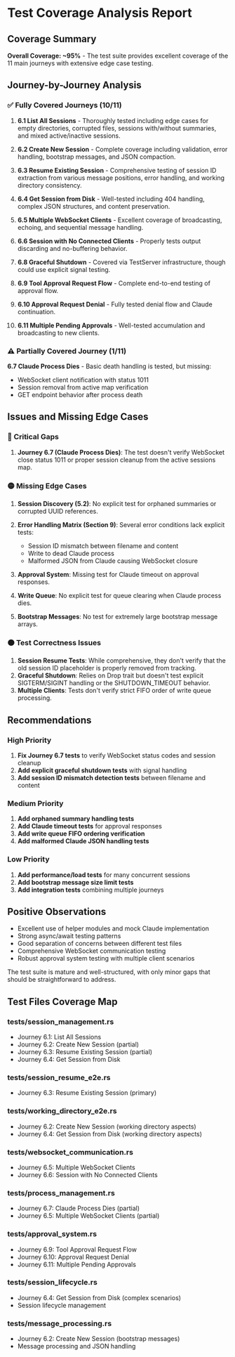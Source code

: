 # Test Coverage Analysis Report

## Coverage Summary
**Overall Coverage: ~95%** - The test suite provides excellent coverage of the 11 main journeys with extensive edge case testing.

## Journey-by-Journey Analysis

### ✅ Fully Covered Journeys (10/11)

1. **6.1 List All Sessions** - Thoroughly tested including edge cases for empty directories, corrupted files, sessions with/without summaries, and mixed active/inactive sessions.

2. **6.2 Create New Session** - Complete coverage including validation, error handling, bootstrap messages, and JSON compaction.

3. **6.3 Resume Existing Session** - Comprehensive testing of session ID extraction from various message positions, error handling, and working directory consistency.

4. **6.4 Get Session from Disk** - Well-tested including 404 handling, complex JSON structures, and content preservation.

5. **6.5 Multiple WebSocket Clients** - Excellent coverage of broadcasting, echoing, and sequential message handling.

6. **6.6 Session with No Connected Clients** - Properly tests output discarding and no-buffering behavior.

7. **6.8 Graceful Shutdown** - Covered via TestServer infrastructure, though could use explicit signal testing.

8. **6.9 Tool Approval Request Flow** - Complete end-to-end testing of approval flow.

9. **6.10 Approval Request Denial** - Fully tested denial flow and Claude continuation.

10. **6.11 Multiple Pending Approvals** - Well-tested accumulation and broadcasting to new clients.

### ⚠️ Partially Covered Journey (1/11)

**6.7 Claude Process Dies** - Basic death handling is tested, but missing:
- WebSocket client notification with status 1011
- Session removal from active map verification
- GET endpoint behavior after process death

## Issues and Missing Edge Cases

### 🔴 Critical Gaps
1. **Journey 6.7 (Claude Process Dies)**: The test doesn't verify WebSocket close status 1011 or proper session cleanup from the active sessions map.

### 🟡 Missing Edge Cases
1. **Session Discovery (5.2)**: No explicit test for orphaned summaries or corrupted UUID references.
2. **Error Handling Matrix (Section 9)**: Several error conditions lack explicit tests:
   - Session ID mismatch between filename and content
   - Write to dead Claude process
   - Malformed JSON from Claude causing WebSocket closure

3. **Approval System**: Missing test for Claude timeout on approval responses.
4. **Write Queue**: No explicit test for queue clearing when Claude process dies.
5. **Bootstrap Messages**: No test for extremely large bootstrap message arrays.

### 🟠 Test Correctness Issues
1. **Session Resume Tests**: While comprehensive, they don't verify that the old session ID placeholder is properly removed from tracking.
2. **Graceful Shutdown**: Relies on Drop trait but doesn't test explicit SIGTERM/SIGINT handling or the SHUTDOWN_TIMEOUT behavior.
3. **Multiple Clients**: Tests don't verify strict FIFO order of write queue processing.

## Recommendations

### High Priority
1. **Fix Journey 6.7 tests** to verify WebSocket status codes and session cleanup
2. **Add explicit graceful shutdown tests** with signal handling
3. **Add session ID mismatch detection tests** between filename and content

### Medium Priority
1. **Add orphaned summary handling tests**
2. **Add Claude timeout tests** for approval responses
3. **Add write queue FIFO ordering verification**
4. **Add malformed Claude JSON handling tests**

### Low Priority
1. **Add performance/load tests** for many concurrent sessions
2. **Add bootstrap message size limit tests**
3. **Add integration tests** combining multiple journeys

## Positive Observations
- Excellent use of helper modules and mock Claude implementation
- Strong async/await testing patterns
- Good separation of concerns between different test files
- Comprehensive WebSocket communication testing
- Robust approval system testing with multiple client scenarios

The test suite is mature and well-structured, with only minor gaps that should be straightforward to address.

## Test Files Coverage Map

### tests/session_management.rs
- Journey 6.1: List All Sessions
- Journey 6.2: Create New Session (partial)
- Journey 6.3: Resume Existing Session (partial)
- Journey 6.4: Get Session from Disk

### tests/session_resume_e2e.rs
- Journey 6.3: Resume Existing Session (primary)

### tests/working_directory_e2e.rs
- Journey 6.2: Create New Session (working directory aspects)
- Journey 6.4: Get Session from Disk (working directory aspects)

### tests/websocket_communication.rs
- Journey 6.5: Multiple WebSocket Clients
- Journey 6.6: Session with No Connected Clients

### tests/process_management.rs
- Journey 6.7: Claude Process Dies (partial)
- Journey 6.5: Multiple WebSocket Clients (partial)

### tests/approval_system.rs
- Journey 6.9: Tool Approval Request Flow
- Journey 6.10: Approval Request Denial
- Journey 6.11: Multiple Pending Approvals

### tests/session_lifecycle.rs
- Journey 6.4: Get Session from Disk (complex scenarios)
- Session lifecycle management

### tests/message_processing.rs
- Journey 6.2: Create New Session (bootstrap messages)
- Message processing and JSON handling